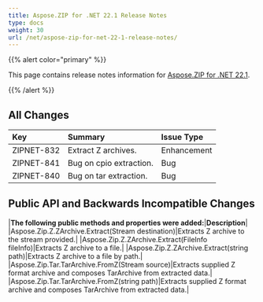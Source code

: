```yaml
---
title: Aspose.ZIP for .NET 22.1 Release Notes
type: docs
weight: 30
url: /net/aspose-zip-for-net-22-1-release-notes/
---
```


{{% alert color="primary" %}} 

This page contains release notes information for [Aspose.ZIP for .NET 22.1](https://downloads.aspose.com/zip/net/new-releases/aspose.zip-for-.net-22.1/).

{{% /alert %}} 


## **All Changes**

|**Key**|**Summary**|**Issue Type**|
| :- | :- | :- |
|ZIPNET-832|Extract Z archives.|Enhancement|
|ZIPNET-841|Bug on cpio extraction.|Bug|
|ZIPNET-840|Bug on tar extraction.|Bug|

## **Public API and Backwards Incompatible Changes**
|**The following public methods and properties were added:**|**Description**|
|Aspose.Zip.Z.ZArchive.Extract(Stream destination)|Extracts Z archive to the stream provided.|
|Aspose.Zip.Z.ZArchive.Extract(FileInfo fileInfo)|Extracts Z archive to a file.|
|Aspose.Zip.Z.ZArchive.Extract(string path)|Extracts Z archive to a file by path.|
|Aspose.Zip.Tar.TarArchive.FromZ(Stream source)|Extracts supplied Z format archive and composes TarArchive from extracted data.|
|Aspose.Zip.Tar.TarArchive.FromZ(string path)|Extracts supplied Z format archive and composes TarArchive from extracted data.|